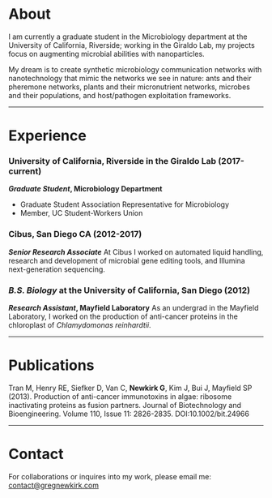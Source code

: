 # About
I am currently a graduate student in the Microbiology department at the University of California, Riverside; working in the Giraldo Lab, my projects focus on augmenting microbial abilities with nanoparticles. 

My dream is to create synthetic microbiology communication networks with nanotechnology that mimic the networks we see in nature: ants and their pheremone networks, plants and their micronutrient networks, microbes and their populations, and host/pathogen exploitation frameworks.

---

# Experience
### University of California, Riverside in the Giraldo Lab (2017-current)  
**_Graduate Student_, Microbiology Department**
- Graduate Student Association Representative for Microbiology  
- Member, UC Student-Workers Union

### Cibus, San Diego CA (2012-2017)  
**_Senior Research Associate_**
At Cibus I worked on automated liquid handling, research and development of microbial gene editing tools, and Illumina next-generation sequencing.

### _B.S. Biology_ at the University of California, San Diego (2012)  
**_Research Assistant_, Mayfield Laboratory**
As an undergrad in the Mayfield Laboratory, I worked on the production of anti-cancer proteins in the chloroplast of _Chlamydomonas reinhardtii_.

---

# Publications
Tran M, Henry RE, Siefker D, Van C, **Newkirk G**, Kim J, Bui J, Mayfield SP (2013). Production of anti-cancer immunotoxins in algae: ribosome inactivating proteins as fusion partners. Journal of Biotechnology and Bioengineering. Volume 110, Issue 11: 2826-2835. DOI:10.1002/bit.24966

---

# Contact
For collaborations or inquires into my work, please email me: contact@gregnewkirk.com
